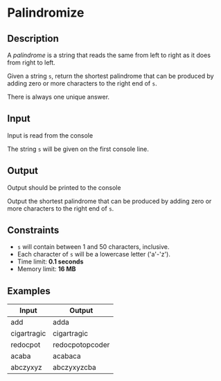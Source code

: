 # Palindromize

## Description
A *palindrome* is a string that reads the same from left to right as it does from right to left.

Given a string `s`, return the shortest palindrome that can be produced by adding zero or more characters to the right end of `s`.

There is always one unique answer.

## Input
Input is read from the console

The string `s` will be given on the first console line.

## Output
Output should be printed to the console

Output the shortest palindrome that can be produced by adding zero or more characters to the right end of `s`.

## Constraints
* `s` will contain between 1 and 50 characters, inclusive.
* Each character of `s` will be a lowercase letter ('a'-'z').
* Time limit: **0.1 seconds**
* Memory limit: **16 MB**

## Examples

| Input       | Output          |
| ----------- | --------------- |
| add         | adda            |
| cigartragic | cigartragic     |
| redocpot    | redocpotopcoder |
| acaba       | acabaca         |
| abczyxyz    | abczyxyzcba     |
